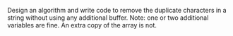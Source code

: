 Design an algorithm and write code to remove the duplicate characters in a string without using any additional buffer. Note: one or two additional variables are fine. An extra copy of the array is not.

